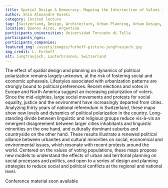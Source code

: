 ```yaml
---
title: Spatial Design & Democracy. Mapping the Intersection of Values in Urban Space
author: Shin Alexandre Koseki
category: Invited lecture
tag: [Switzerland, Design, Architecture, Urban Planning, Urban Design, Spatial Planning, Values, Society, Le Corbusier, Gehl, Research, DyAM, Polarizations, Votes, Elections, Networks, Data Visualization, Network Science]
location: Buenos Aires, Argentina
participants_universities: Universidad Torcuato di Tella
participants_ngos:
participants_companies: 
featured_img: /assets/images/furhoff-picture-jungfraujoch.jpg
img_credit: L. Furhoff
alt: Jungfraujoch, Lauterbrunnen, Switzerland
---
```

The effect of spatial design and planning on dynamics of political polarization remains largely unknown, at the risk of fostering social and economic upheavals. Lifestyles associated with urbanization patterns are strongly bound to political preferences. Recent elections and votes in Europe and North America suggest an increasing polarization of voters. Since the mid-eighties, large social movements and protests for social equality, justice and the environment have increasingly departed from cities. Analyzing thirty years of national referendum in Switzerland, these maps show new levels and dynamics of political polarization in the country. Long-standing divide between linguistic and religious groups reduce vis-à-vis an emergent disagreement between larger cities inhabitants and linguistic minorities on the one hand, and culturally dominant suburbs and countryside on the other hand. These results illustrate a renewed political alliance between urbanites and cultural minorities on social, economical and environmental issues, which resonate with recent protests around the world. Centered on the values of voting populations, these maps propose new models to understand the effects of urban and territorial planning on social processes and politics, and open to a series of design and planning strategies to reduce social and political conflicts at the regional and national level.

Conference material soon available